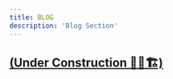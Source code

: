 ```yaml
---
title: BLOG
description: 'Blog Section'
---
```


<!-- <h2><a href="/blog/gamedev-apps">Gaming Apps 😎 (Under Construction)</a</h2> -->

<h2><a href="#">(Under Construction 👷‍♂️🏗️)</a</h2>

<!-- <h2><a href="/blog/statistics-writing">Statistical Writing 🥸 (Under Construction)</a</h2> -->


